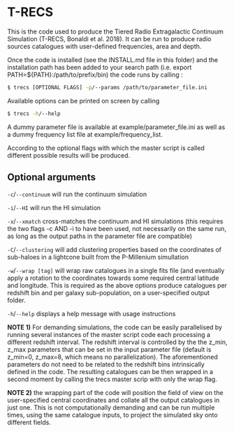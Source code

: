 # T-RECS

This is the code used to produce the Tiered Radio Extragalactic Continuum Simulation
(T-RECS, Bonaldi et al. 2018). 
It can be run to produce radio sources catalogues with user-defined frequencies, area and depth. 

Once the code is installed (see the INSTALL.md file in this folder) and the installation
path has been added to your search path (i.e. export PATH=${PATH}:/path/to/prefix/bin)
the code runs by calling :

```bash
$ trecs [OPTIONAL FLAGS] -p/--params /path/to/parameter_file.ini
```

Available options can be printed on screen by calling

```bash
$ trecs -h/--help
```

A dummy parameter file is available at example/parameter_file.ini as well as a dummy
frequency list file at example/frequency_list.

According to the optional flags with which the master script is called different possible
results will be produced.

## Optional arguments

`-c`/`--continuum`	will run the continuum simulation

`-i`/`--HI`        	will run the HI simulation

`-x`/`--xmatch`    	cross-matches the continuum and HI simulations
	     		(this requires the two flags -c AND -i to have been used,
	       	 	not necessarily on the same run, as long as the output
		 	paths in the parameter file are compatible)

`-C`/`--clustering`	will add clustering properties based on the coordinates of
			sub-haloes in a lightcone built from the P-Millenium simullation

`-w`/`--wrap [tag]` 	will wrap raw catalogues in a single fits file (and eventually
	     		apply a rotation to the coordinates towards some required
			central latitude and longitude. This is required as the above
			options produce catalogues per redshift bin and per galaxy sub-population,
			on a user-specified output folder.

`-h`/`--help`		displays a help message with usage instructions

**NOTE 1)** For demanding simulations, the code can be easily parallelised by running
several instances of the master script code each processing a different redshift interval.
The redshift interval is controlled by the the z_min, z_max parameters that can be set in the
input parameter file (default is z_min=0, z_max=8, which means no parallelization).
The aforementioned parameters do not need to be related to the redshift bins intrinsically
defined in the code.
The resulting catalogues can be then wrapped in a second moment by calling the trecs master scrip
with only the wrap flag.

**NOTE 2)** the wrapping part of the code will position the field of view on the user-specified
central coordinates and collate all the output catalogues in just one. 
This is not computationally demanding and can be run multiple times, using the same catalogue inputs,
to project the simulated sky onto different fields. 


